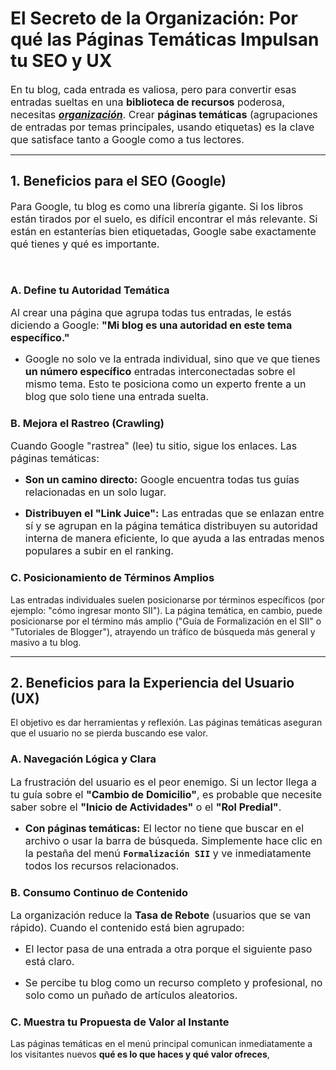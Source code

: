 <h1>El Secreto de la Organización: Por qué las Páginas Temáticas Impulsan tu SEO y UX</h1><p></p><p style="text-align: left;"><span style="font-size: medium;">En tu blog, cada entrada es valiosa, pero para convertir esas entradas sueltas en una <b>biblioteca de recursos</b> poderosa, necesitas <b><i><u>organización</u></i></b>. Crear <b>páginas temáticas</b> (agrupaciones de entradas por temas principales, usando etiquetas) es la clave que satisface tanto a Google como a tus lectores.</span></p><hr /><p></p><h2>1. Beneficios para el SEO (Google)</h2><p></p><p><span style="font-size: medium;">Para Google, tu blog es como una librería gigante. Si los libros están tirados por el suelo, es difícil encontrar el más relevante. Si están en estanterías bien etiquetadas, Google sabe exactamente qué tienes y qué es importante.</span></p><p><br /></p><p></p><h3>A. Define tu Autoridad Temática</h3><p></p><p><span style="font-size: medium;">Al crear una página que agrupa todas tus entradas, le estás diciendo a Google: <b>"Mi blog es una autoridad en este tema específico."</b></span></p><ul><li><p><span style="font-size: medium;">Google no solo ve la entrada individual, sino que ve que tienes <b>un número específico</b>&nbsp;entradas interconectadas sobre el mismo tema. Esto te posiciona como un experto frente a un blog que solo tiene una entrada suelta.</span></p></li></ul><p></p><h3>B. Mejora el Rastreo (Crawling)</h3><p></p><p><span style="font-size: medium;">Cuando Google "rastrea" (lee) tu sitio, sigue los enlaces. Las páginas temáticas:</span></p><ul><li><p><span style="font-size: medium;"><b>Son un camino directo:</b> Google encuentra todas tus guías relacionadas en un solo lugar.</span></p></li><li><p><span style="font-size: medium;"><b>Distribuyen el "Link Juice":</b> Las entradas que se enlazan entre sí y se agrupan en la página temática distribuyen su autoridad interna de manera eficiente, lo que ayuda a las entradas menos populares a subir en el ranking.</span></p></li></ul><p></p><h3>C. Posicionamiento de Términos Amplios</h3><p></p><p>Las entradas individuales suelen posicionarse por términos específicos (por ejemplo: "cómo ingresar monto SII"). La página temática, en cambio, puede posicionarse por el término más amplio ("Guía de Formalización en el SII" o "Tutoriales de Blogger"), atrayendo un tráfico de búsqueda más general y masivo a tu blog.</p><hr /><p></p><h2>2. Beneficios para la Experiencia del Usuario (UX)</h2><p></p><p>El objetivo es dar herramientas y reflexión. Las páginas temáticas aseguran que el usuario no se pierda buscando ese valor.</p><p></p><h3>A. Navegación Lógica y Clara</h3><p></p><p><span style="font-size: medium;">La frustración del usuario es el peor enemigo. Si un lector llega a tu guía sobre el <b>"Cambio de Domicilio"</b>, es probable que necesite saber sobre el <b>"Inicio de Actividades"</b> o el <b>"Rol Predial"</b>.</span></p><ul><li><p><span style="font-size: medium;"><b>Con páginas temáticas:</b> El lector no tiene que buscar en el archivo o usar la barra de búsqueda. Simplemente hace clic en la pestaña del menú <b><code>Formalización SII</code></b> y ve inmediatamente todos los recursos relacionados.</span></p></li></ul><p></p><h3>B. Consumo Continuo de Contenido</h3><p></p><p><span style="font-size: medium;">La organización reduce la <b>Tasa de Rebote</b> (usuarios que se van rápido). Cuando el contenido está bien agrupado:</span></p><ul><li><p><span style="font-size: medium;">El lector pasa de una entrada a otra porque el siguiente paso está claro.</span></p></li><li><p><span style="font-size: medium;">Se percibe tu blog como un recurso completo y profesional, no solo como un puñado de artículos aleatorios.</span></p></li></ul><p></p><h3>C. Muestra tu Propuesta de Valor al Instante</h3><p></p><p>Las páginas temáticas en el menú principal&nbsp;comunican inmediatamente a los visitantes nuevos <b>qué es lo que haces y qué valor ofreces</b>,&nbsp;</p>
